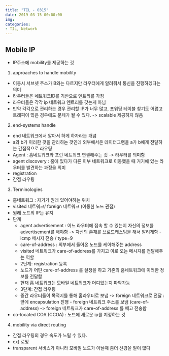```yaml
---
title: "TIL - 0315"
date: 2019-03-15 00:00:00
img:
categories:
- TIL, Network
---
```


## Mobile IP
- IP주소에 mobility를 제공하는 것

1. approaches to handle mobility
- 이동시 서브넷 주소가 B와는 다르지만 라우터에게 알려줘서 통신을 진행하겠다는 의미
- 라우터들은 네트워크ID를 기반으로 엔트리를 가짐
- 라우터들은 각각 ip 네트워크 엔트리를 갖는게 아님
- 만약 각각으로 관리하는 경우 관리할 IP가 너무 많고, 포워딩 테이블 찾기도 어렵고 트래픽이 많은 경우에도 문제가 될 수 있다. -> scalable 제공하지 않음

2. end-systems handle
- end 네트워크에서 알아서 하게 하자라는 개념
- a와 b가 이러한 것을 관리하는 것인데 외부에서온 데이터그램을 a가 b에게 전달하는 간접적으로 라우팅
- Agent : 홈네트워크와 포린 네트워크 연결해주는 것  -> 라우터를 의미함
- agent discovery : 홈에 있다가 다른 이부 네트워크로 이동했을 때 거기에 있는 라우터를 발견하는 과정을 의미
- registration
- 간점 라우팅

3. Terminologies
- 홈네트워크 : 자기가 원래 있어야하는 위치
- visited 네트워크/ foreign 네트워크 (이동한 노드 관점)
- 원래 노드의 IP는 유지
- 단계
    - agent advertisement : 어느 라우터에 접속 할 수 있는지 자신의 정보를 advertisement를 해야함 -> 자신의 존재를 브로드캐스팅을 해서 알리게함 - icmp 메시지 전송 / type=9
    - care-of-address : 외부에서 들어온 노드를 케어해주는 address
    - visited 네트워크가 care-of-address를 가지고 이로 오는 메시지를 전달해주는 역할
    - 2단계: registration 등록
    - 노드가 어떤 care-of-address 를 설정을 하고 기존의 홈네트워크에 이러한 정보를 전달함
    - 현재 홈 네트워크는 모바일 네트워크가 어디있는지 파악가능
    - 3단계: 간접 라우팅
    - 중간 라우터들이 목적지를 통해 홈라우터로 보냄 -> foreign 네트워크로 전달 : 앞에 encapsulation 진행 - foreign 네트워크 주소를 보냄 (care-of-address) -> foreign 네트워크가 care-of-address 를 떼고 전송함
- co-located COA (CCOA) : 노드에 새로운 ip를 지정하는 것

4. mobility via direct routing
- 간접 라우팅의 경우 속도가 느릴 수 있다.
- ex) 로밍
- transparent 서비스가 아니라 모바일 노드가 아닐때 좀더 신경쓸 일이 많다
